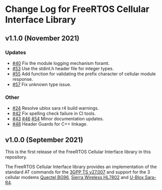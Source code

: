 # Change Log for FreeRTOS Cellular Interface Library

## v1.1.0 (November 2021)
### Updates
 - [#40](https://github.com/FreeRTOS/FreeRTOS-Cellular-Interface/pull/40) Fix the module logging mechanism foramt.
 - [#53](https://github.com/FreeRTOS/FreeRTOS-Cellular-Interface/pull/53) Use the stdint.h header file for integer types.
 - [#55](https://github.com/FreeRTOS/FreeRTOS-Cellular-Interface/pull/55) Add function for validating the prefix character of cellular module response.
 - [#57](https://github.com/FreeRTOS/FreeRTOS-Cellular-Interface/pull/57) Fix unknown type issue.

### Other
 - [#24](https://github.com/FreeRTOS/FreeRTOS-Cellular-Interface/pull/52) Resolve ublox sara r4 build warnings.
 - [#42](https://github.com/FreeRTOS/FreeRTOS-Cellular-Interface/pull/42) Fix spelling check failure in CI tools.
 - [#43](https://github.com/FreeRTOS/FreeRTOS-Cellular-Interface/pull/43) [#46](https://github.com/FreeRTOS/FreeRTOS-Cellular-Interface/pull/46) [#54](https://github.com/FreeRTOS/FreeRTOS-Cellular-Interface/pull/54) Minor documentation updates.
 - [#48](https://github.com/FreeRTOS/FreeRTOS-Cellular-Interface/pull/48) Header Guards for C++ linkage.

## v1.0.0 (September 2021)

This is the first release of the FreeRTOS Cellular Interface library in this repository.

The FreeRTOS Cellular Interface library provides an implementation of the standard AT commands for the [3GPP TS v27.007](https://portal.3gpp.org/desktopmodules/Specifications/SpecificationDetails.aspx?specificationId=1515) and support for the 3 cellular modems [Quectel BG96](https://www.quectel.com/product/bg96.htm), [Sierra Wireless HL7802](https://www.sierrawireless.com/products-and-solutions/embedded-solutions/products/hl7802/) and [U-Blox Sara-R4](https://www.u-blox.com/en/product/sara-r4-series).